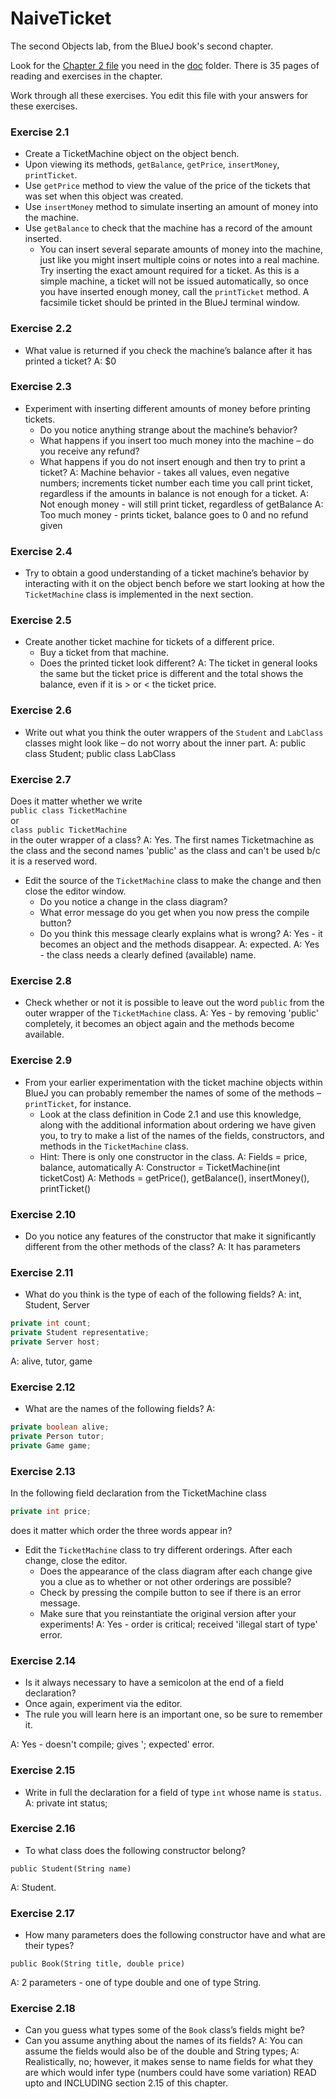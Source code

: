 # NaiveTicket

The second Objects lab, from the BlueJ book's second chapter.

Look for the [Chapter 2 file](./doc/BlueJ-objects-first-ch2.pdf) you need in the [doc](./doc) folder.
There is 35 pages of reading and exercises in the chapter.

Work through all these exercises. You edit this file with your answers for these exercises.

### Exercise 2.1
* Create a TicketMachine object on the object bench.
* Upon viewing its methods, `getBalance`, `getPrice`, `insertMoney`, `printTicket`.
* Use `getPrice` method to view the value of the price of the tickets that was set when this object was created.
* Use `insertMoney` method to simulate inserting an amount of money into the machine.
* Use `getBalance` to check that the machine has a record of the amount inserted.
	* You can insert several separate amounts of money into the machine, just like you might insert multiple coins or notes into a real machine. Try inserting the exact amount required for a ticket. As this is a simple machine, a ticket will not be issued automatically, so once you have inserted enough money, call the `printTicket` method. A facsimile ticket should be printed in the BlueJ terminal window.

### Exercise 2.2
* What value is returned if you check the machine’s balance after it has printed a ticket?
A: $0
### Exercise 2.3
* Experiment with inserting different amounts of money before printing tickets.
	* Do you notice anything strange about the machine’s behavior?
	* What happens if you insert too much money into the machine – do you receive any refund?
	* What happens if you do not insert enough and then try to print a ticket?
A: Machine behavior - takes all values, even negative numbers; increments
  ticket number each time you call print ticket, regardless if the amounts
	in balance is not enough for a ticket.
A: Not enough money - will still print ticket, regardless of getBalance
A: Too much money - prints ticket, balance goes to 0 and no refund given
### Exercise 2.4
* Try to obtain a good understanding of a ticket machine’s behavior by interacting with it on the object bench before we start looking at how the `TicketMachine` class is implemented in the next section.

### Exercise 2.5
* Create another ticket machine for tickets of a different price.
	* Buy a ticket from that machine.
	* Does the printed ticket look different?
A: The ticket in general looks the same but the ticket price is different
   and the total shows the balance, even if it is > or < the ticket price.
### Exercise 2.6
* Write out what you think the outer wrappers of the `Student` and `LabClass` classes might look like – do not worry about the inner part.
A: public class Student;  public class LabClass
### Exercise 2.7
Does it matter whether we write<br>
`public class TicketMachine`<br>
or<br>
`class public TicketMachine`<br>
in the outer wrapper of a class?
A: Yes. The first names Ticketmachine as the class and the second names       'public' as the class and can't be used b/c it is a reserved word.
* Edit the source of the `TicketMachine` class to make the change and then close the editor window.
	* Do you notice a change in the class diagram?
	* What error message do you get when you now press the compile button?
	* Do you think this message clearly explains what is wrong?
A: Yes - it becomes an object and the methods disappear.
A: <identifier> expected.
A: Yes - the class needs a clearly defined (available) name.
### Exercise 2.8
* Check whether or not it is possible to leave out the word `public` from the outer wrapper of the `TicketMachine` class.
A: Yes - by removing 'public' completely, it becomes an object again and the methods become available.
### Exercise 2.9
* From your earlier experimentation with the ticket machine objects within BlueJ you can probably remember the names of some of the methods – `printTicket`, for instance.
	* Look at the class definition in Code 2.1 and use this knowledge, along with the additional information about ordering we have given you, to try to make a list of the names of the fields, constructors, and methods in the `TicketMachine` class.
	* Hint: There is only one constructor in the class.
A: Fields = price, balance, automatically
A: Constructor = TicketMachine(int ticketCost)
A: Methods = getPrice(), getBalance(), insertMoney(), printTicket()
### Exercise 2.10
* Do you notice any features of the constructor that make it significantly different from the other methods of the class?
A: It has parameters
### Exercise 2.11
* What do you think is the type of each of the following fields?
A: int, Student, Server
```java
private int count;
private Student representative;
private Server host;
```
A: alive, tutor, game
### Exercise 2.12
* What are the names of the following fields?
A:
```java
private boolean alive;
private Person tutor;
private Game game;
```
### Exercise 2.13

In the following field declaration from the TicketMachine class<br>

```java
private int price;
```
does it matter which order the three words appear in?
* Edit the `TicketMachine` class to try different orderings. After each change, close the editor.
	* Does the appearance of the class diagram after each change give you a clue as to whether or not other orderings are
possible?
	* Check by pressing the compile button to see if there is an error message.
	* Make sure that you reinstantiate the original version after your experiments!
A: Yes - order is critical; received 'illegal start of type' error.
### Exercise 2.14
* Is it always necessary to have a semicolon at the end of a field declaration?
* Once again, experiment via the editor.
* The rule you will learn here is an important one, so be sure to remember it.

A: Yes - doesn't compile; gives '; expected' error.
### Exercise 2.15
* Write in full the declaration for a field of type `int` whose name is `status`.
A: private int status;
### Exercise 2.16
* To what class does the following constructor belong?
```
public Student(String name)
```
A: Student.
### Exercise 2.17
* How many parameters does the following constructor have and what are their types?
```
public Book(String title, double price)
```
A: 2 parameters - one of type double and one of type String.
### Exercise 2.18
* Can you guess what types some of the `Book` class’s fields might be?
* Can you assume anything about the names of its fields?
A: You can assume the fields would also be of the double and String types;
A: Realistically, no; however, it makes sense to name fields for what they are which would infer type (numbers could have some variation)
READ upto and INCLUDING section 2.15 of this chapter.
